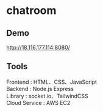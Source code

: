 # chatroom
## Demo
http://18.116.177.114:8080/
## Tools
Frontend : HTML、CSS、JavaScript <br>
Backend : Node.js Express <br>
Library : socket.io、TailwindCSS <br>
Cloud Service : AWS EC2

